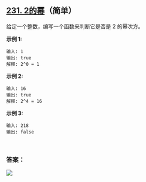 ## [231. 2的幂](https://leetcode-cn.com/problems/power-of-two/)（简单）

给定一个整数，编写一个函数来判断它是否是 2 的幂次方。

**示例 1:**

```
输入: 1
输出: true
解释: 2^0 = 1
```

**示例 2:**

```
输入: 16
输出: true
解释: 2^4 = 16
```

**示例 3:**

```
输入: 218
输出: false
```

<br/>

### 答案：















![](https://img-blog.csdnimg.cn/20200807155236311.png)

#### 